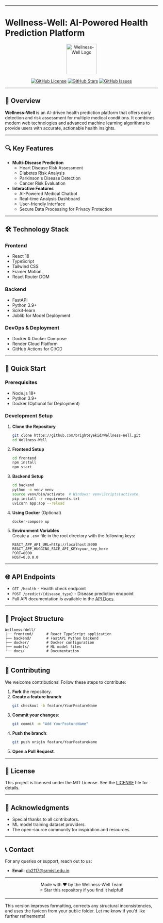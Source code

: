 
---

# **Wellness-Well: AI-Powered Health Prediction Platform**

<div align="center">
  <img src="frontend/public/favicon.ico" alt="Wellness-Well Logo" width="100"/>

  [![GitHub License](https://img.shields.io/github/license/brighteyekid/Wellness-Well)](https://github.com/brighteyekid/Wellness-Well/blob/main/LICENSE)
  [![GitHub Stars](https://img.shields.io/github/stars/brighteyekid/Wellness-Well)](https://github.com/brighteyekid/Wellness-Well/stargazers)
  [![GitHub Issues](https://img.shields.io/github/issues/brighteyekid/Wellness-Well)](https://github.com/brighteyekid/Wellness-Well/issues)
</div>

---

## 🌟 **Overview**

**Wellness-Well** is an AI-driven health prediction platform that offers early detection and risk assessment for multiple medical conditions. It combines modern web technologies and advanced machine learning algorithms to provide users with accurate, actionable health insights.

---

## 🔍 **Key Features**

- **Multi-Disease Prediction**
  - Heart Disease Risk Assessment
  - Diabetes Risk Analysis
  - Parkinson's Disease Detection
  - Cancer Risk Evaluation
- **Interactive Features**
  - AI-Powered Medical Chatbot
  - Real-time Analysis Dashboard
  - User-friendly Interface
  - Secure Data Processing for Privacy Protection

---

## 🛠️ **Technology Stack**

### **Frontend**
- React 18
- TypeScript
- Tailwind CSS
- Framer Motion
- React Router DOM

### **Backend**
- FastAPI
- Python 3.9+
- Scikit-learn
- Joblib for Model Deployment

### **DevOps & Deployment**
- Docker & Docker Compose
- Render Cloud Platform
- GitHub Actions for CI/CD

---

## 🚀 **Quick Start**

### **Prerequisites**
- Node.js 18+
- Python 3.9+
- Docker (Optional for Deployment)

### **Development Setup**

1. **Clone the Repository**  
   ```bash
   git clone https://github.com/brighteyekid/Wellness-Well.git
   cd Wellness-Well
   ```

2. **Frontend Setup**  
   ```bash
   cd frontend
   npm install
   npm start
   ```

3. **Backend Setup**  
   ```bash
   cd backend
   python -m venv venv
   source venv/bin/activate  # Windows: venv\Scripts\activate
   pip install -r requirements.txt
   uvicorn app:app --reload
   ```

4. **Using Docker** (Optional)  
   ```bash
   docker-compose up
   ```

5. **Environment Variables**  
   Create a `.env` file in the root directory with the following keys:  
   ```env
   REACT_APP_API_URL=http://localhost:8000
   REACT_APP_HUGGING_FACE_API_KEY=your_key_here
   PORT=8000
   HOST=0.0.0.0
   ```

---

## 🌐 **API Endpoints**

- `GET /health` - Health check endpoint
- `POST /predict/{disease_type}` - Disease prediction endpoint
- Full API documentation is available in the [API Docs](backend/docs).

---

## 📁 **Project Structure**

```
Wellness-Well/
├── frontend/      # React TypeScript application
├── backend/       # FastAPI Python backend
├── docker/        # Docker configuration
├── models/        # ML model files
└── docs/          # Documentation
```

---

## 🤝 **Contributing**

We welcome contributions! Follow these steps to contribute:

1. **Fork** the repository.  
2. **Create a feature branch**:  
   ```bash
   git checkout -b feature/YourFeatureName
   ```  
3. **Commit your changes**:  
   ```bash
   git commit -m "Add YourFeatureName"
   ```  
4. **Push the branch**:  
   ```bash
   git push origin feature/YourFeatureName
   ```  
5. **Open a Pull Request**.

---

## 📝 **License**

This project is licensed under the MIT License. See the [LICENSE](LICENSE) file for details.

---

## 🙏 **Acknowledgments**

- Special thanks to all contributors.
- ML model training dataset providers.
- The open-source community for inspiration and resources.

---

## 📞 **Contact**

For any queries or support, reach out to us:

- **Email**: cb2117@srmist.edu.in

---

<div align="center">
  Made with ❤️ by the Wellness-Well Team  
  <br />
  ⭐ Star this repository if you find it helpful!
</div>

---

This version improves formatting, corrects any structural inconsistencies, and uses the favicon from your public folder. Let me know if you’d like further refinements!
